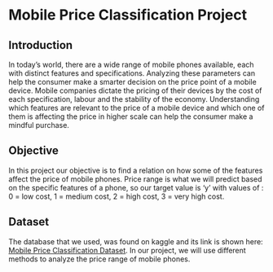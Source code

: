 # Mobile Price Classification Project
## Introduction
In today’s world, there are a wide range of mobile phones available, each with distinct features
and specifications. Analyzing these parameters can help the consumer make a smarter decision
on the price point of a mobile device. Mobile companies dictate the pricing of their devices by
the cost of each specification, labour and the stability of the economy.
Understanding which features are relevant to the price of a mobile device and which one of them
is affecting the price in higher scale can help the consumer make a mindful purchase.
## Objective
In this project our objective is to find a relation on how some of the features affect the price of
mobile phones. Price range is what we will predict based on the specific features of a phone, so
our target value is ‘y’ with values of : 0 = low cost, 1 = medium cost, 2 = high cost, 3 = very high
cost.
## Dataset
The database that we used, was found on kaggle and its link is shown here:
[Mobile Price Classification Dataset](https://www.kaggle.com/datasets/iabhishekofficial/mobile-price-classification).
In our project, we will use different methods to analyze the price range of mobile phones.
